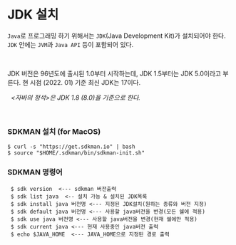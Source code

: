 # JDK 설치

`Java`로 프로그래밍 하기 위해서는 `JDK`(Java Development Kit)가 설치되어야 한다. `JDK` 안에는 `JVM`과 `Java API` 등이 포함되어 있다.

&nbsp;

JDK 버전은 96년도에 출시된 1.0부터 시작하는데, JDK 1.5부터는 JDK 5.0이라고 부른다. 현 시점 (2022. 01) 기준 최신 JDK는 17이다.

&nbsp;
_<자바의 정석>은 JDK 1.8 (8.0)을 기준으로 한다._

&nbsp;

### SDKMAN 설치 (for MacOS)

```
$ curl -s "https://get.sdkman.io" | bash
$ source "$HOME/.sdkman/bin/sdkman-init.sh"
```

### SDKMAN 명령어

```
 $ sdk version  <--- sdkman 버전출력
 $ sdk list java  <-- 설치 가능 & 설치된 JDK목록
 $ sdk install java 버전명 <--- 지정된 JDK설치(원하는 종류와 버전 지정)
 $ sdk default java 버전명 <--- 사용할 java버전을 변경(모든 쉘에 적용)
 $ sdk use java 버전명 <--- 사용할 java버전을 변경(현재 쉘에만 적용)
 $ sdk current java <--- 현재 사용중인 java버전 출력
 $ echo $JAVA_HOME  <--- JAVA_HOME으로 지정된 경로 출력
```
